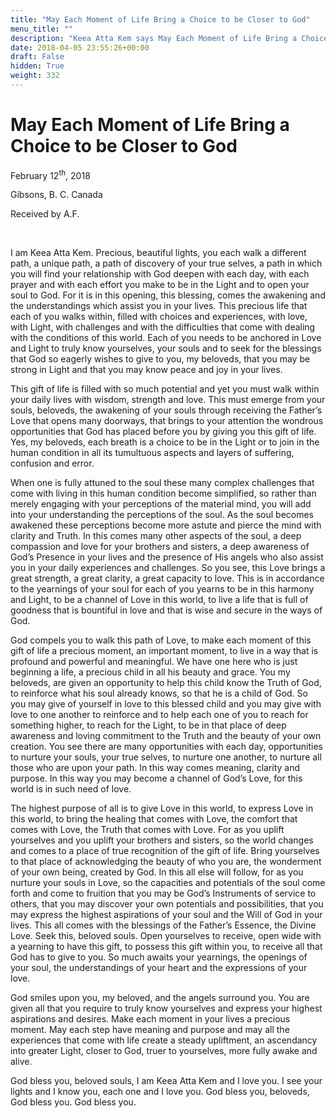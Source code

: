 ```yaml
---
title: "May Each Moment of Life Bring a Choice to be Closer to God"
menu_title: ""
description: "Keea Atta Kem says May Each Moment of Life Bring a Choice to be Closer to God"
date: 2018-04-05 23:55:26+00:00
draft: False
hidden: True
weight: 332
---
```

# May Each Moment of Life Bring a Choice to be Closer to God

February 12<sup>th</sup>, 2018

Gibsons, B. C. Canada

Received by A.F.

 

I am Keea Atta Kem. Precious, beautiful lights, you each walk a different path, a unique path, a path of discovery of your true selves, a path in which you will find your relationship with God deepen with each day, with each prayer and with each effort you make to be in the Light and to open your soul to God. For it is in this opening, this blessing, comes the awakening and the understandings which assist you in your lives. This precious life that each of you walks within, filled with choices and experiences, with love, with Light, with challenges and with the difficulties that come with dealing with the conditions of this world. Each of you needs to be anchored in Love and Light to truly know yourselves, your souls and to seek for the blessings that God so eagerly wishes to give to you, my beloveds, that you may be strong in Light and that you may know peace and joy in your lives.

This gift of life is filled with so much potential and yet you must walk within your daily lives with wisdom, strength and love. This must emerge from your souls, beloveds, the awakening of your souls through receiving the Father’s Love that opens many doorways, that brings to your attention the wondrous opportunities that God has placed before you by giving you this gift of life. Yes, my beloveds, each breath is a choice to be in the Light or to join in the human condition in all its tumultuous aspects and layers of suffering, confusion and error. 

When one is fully attuned to the soul these many complex challenges that come with living in this human condition become simplified, so rather than merely engaging with your perceptions of the material mind, you will add into your understanding the perceptions of the soul. As the soul becomes awakened these perceptions become more astute and pierce the mind with clarity and Truth. In this comes many other aspects of the soul, a deep compassion and love for your brothers and sisters, a deep awareness of God’s Presence in your lives and the presence of His angels who also assist you in your daily experiences and challenges. So you see, this Love brings a great strength, a great clarity, a great capacity to love. This is in accordance to the yearnings of your soul for each of you yearns to be in this harmony and Light, to be a channel of Love in this world, to live a life that is full of goodness that is bountiful in love and that is wise and secure in the ways of God. 

God compels you to walk this path of Love, to make each moment of this gift of life a precious moment, an important moment, to live in a way that is profound and powerful and meaningful. We have one here who is just beginning a life, a precious child in all his beauty and grace. You my beloveds, are given an opportunity to help this child know the Truth of God, to reinforce what his soul already knows, so that he is a child of God. So you may give of yourself in love to this blessed child and you may give with love to one another to reinforce and to help each one of you to reach for something higher, to reach for the Light, to be in that place of deep awareness and loving commitment to the Truth and the beauty of your own creation. You see there are many opportunities with each day, opportunities to nurture your souls, your true selves, to nurture one another, to nurture all those who are upon your path. In this way comes meaning, clarity and purpose. In this way you may become a channel of God’s Love, for this world is in such need of love. 

The highest purpose of all is to give Love in this world, to express Love in this world, to bring the healing that comes with Love, the comfort that comes with Love, the Truth that comes with Love. For as you uplift yourselves and you uplift your brothers and sisters, so the world changes and comes to a place of true recognition of the gift of life. Bring yourselves to that place of acknowledging the beauty of who you are, the wonderment of your own being, created by God. In this all else will follow, for as you nurture your souls in Love, so the capacities and potentials of the soul come forth and come to fruition that you may be God’s Instruments of service to others, that you may discover your own potentials and possibilities, that you may express the highest aspirations of your soul and the Will of God in your lives. This all comes with the blessings of the Father’s Essence, the Divine Love. Seek this, beloved souls. Open yourselves to receive, open wide with a yearning to have this gift, to possess this gift within you, to receive all that God has to give to you. So much awaits your yearnings, the openings of your soul, the understandings of your heart and the expressions of your love.

God smiles upon you, my beloved, and the angels surround you. You are given all that you require to truly know yourselves and express your highest aspirations and desires. Make each moment in your lives a precious moment. May each step have meaning and purpose and may all the experiences that come with life create a steady upliftment, an ascendancy into greater Light, closer to God, truer to yourselves, more fully awake and alive.

God bless you, beloved souls, I am Keea Atta Kem and I love you. I see your lights and I know you, each one and I love you. God bless you, beloveds, God bless you. God bless you.